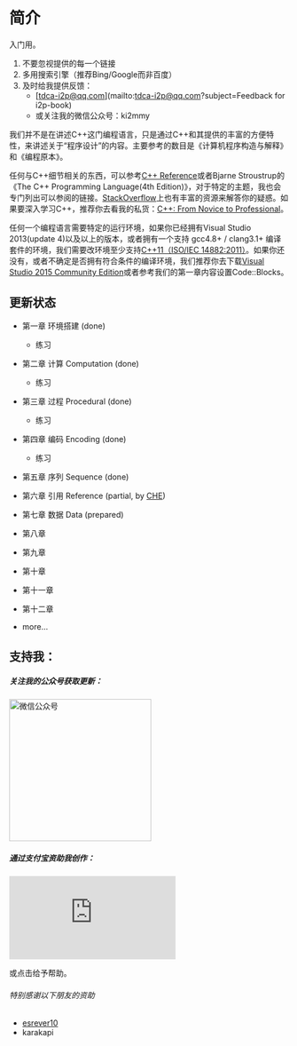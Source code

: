 # 简介

入门用。

1. 不要忽视提供的每一个链接
2. 多用搜索引擎（推荐Bing/Google而非百度）
3. 及时给我提供反馈：
    * [tdca-i2p@qq.com](mailto:tdca-i2p@qq.com?subject=Feedback for i2p-book)
    * 或关注我的微信公众号：ki2mmy

我们并不是在讲述C++这门编程语言，只是通过C++和其提供的丰富的方便特性，来讲述关于“程序设计”的内容。主要参考的数目是《计算机程序构造与解释》和《编程原本》。

任何与C++细节相关的东西，可以参考[C++ Reference](http://en.cppreference.com/w/)或者Bjarne Stroustrup的《The C++ Programming Language(4th Edition)》，对于特定的主题，我也会专门列出可以参阅的链接。[StackOverflow](http://stackoverflow.com/questions/tagged/c%2b%2b)上也有丰富的资源来解答你的疑惑。如果要深入学习C++，推荐你去看我的私货：[C++: From Novice to Professional](http://www.douban.com/doulist/4041785/)。

任何一个编程语言需要特定的运行环境，如果你已经拥有Visual Studio 2013(update 4)以及以上的版本，或者拥有一个支持 gcc4.8+ / clang3.1+ 编译套件的环境，我们需要改环境至少支持[C++11（ISO/IEC 14882:2011）](https://en.wikipedia.org/wiki/C%2B%2B11)。如果你还没有，或者不确定是否拥有符合条件的编译环境，我们推荐你去下载[Visual Studio 2015 Community Edition](https://www.visualstudio.com/products/visual-studio-community-vs)或者参考我们的第一章内容设置Code::Blocks。

## 更新状态

 * 第一章 环境搭建 (done)
   + 练习
 * 第二章 计算 Computation (done)
   + 练习
 * 第三章 过程 Procedural (done)
   + 练习
 * 第四章 编码 Encoding (done)
   + 练习
 * 第五章 序列 Sequence (done)

 * 第六章 引用 Reference (partial, by [CHE](http://github.com/CUITCHE))

 * 第七章 数据 Data (prepared)
 * 第八章
 * 第九章
 * 第十章
 * 第十一章
 * 第十二章
 * more...

## 支持我：

##### 关注我的公众号获取更新：

<img alt="微信公众号" src="http://lisp.kimleo.net/images/qrcode_for_gh_5d5d484e7445_430.jpg" width="256"/>

##### 通过支付宝资助我创作：

![支付宝](https://mobilecodec.alipay.com/show.htm?code=ap69z5d4uik0zvec89&picSize=S)

或点击<script data-gratipay-username="kenpusney"
        data-gratipay-widget="button"
        src="//grtp.co/v1.js"></script>给予帮助。

###### 特别感谢以下朋友的资助
  - [esrever10](https://github.com/esrever10)
  - karakapi
